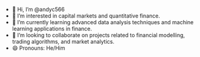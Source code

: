 - 👋 Hi, I’m @andyc566
- 👀 I’m interested in capital markets and quantitative finance.
- 🌱 I’m currently learning advanced data analysis techniques and machine learning applications in finance.
- 💞️ I’m looking to collaborate on projects related to financial modelling, trading algorithms, and market analytics.
- 😄 Pronouns: He/Him

<!---
andymchen566/andymchen566 is a ✨ special ✨ repository because its `README.md` (this file) appears on your GitHub profile.
You can click the Preview link to take a look at your changes.
--->
